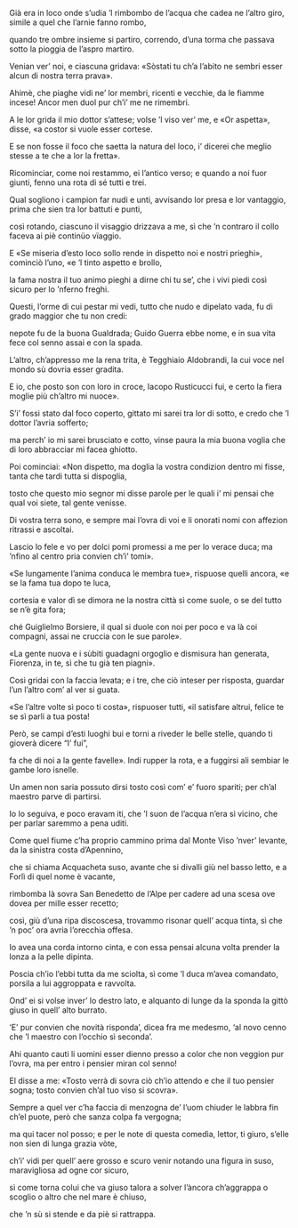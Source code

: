Già era in loco onde s’udia ’l rimbombo
de l’acqua che cadea ne l’altro giro,
simile a quel che l’arnie fanno rombo,

quando tre ombre insieme si partiro,
correndo, d’una torma che passava
sotto la pioggia de l’aspro martiro.

Venian ver’ noi, e ciascuna gridava:
«Sòstati tu ch’a l’abito ne sembri
esser alcun di nostra terra prava».

Ahimè, che piaghe vidi ne’ lor membri,
ricenti e vecchie, da le fiamme incese!
Ancor men duol pur ch’i’ me ne rimembri.

A le lor grida il mio dottor s’attese;
volse ’l viso ver’ me, e «Or aspetta»,
disse, «a costor si vuole esser cortese.

E se non fosse il foco che saetta
la natura del loco, i’ dicerei
che meglio stesse a te che a lor la fretta».

Ricominciar, come noi restammo, ei
l’antico verso; e quando a noi fuor giunti,
fenno una rota di sé tutti e trei.

Qual sogliono i campion far nudi e unti,
avvisando lor presa e lor vantaggio,
prima che sien tra lor battuti e punti,

così rotando, ciascuno il visaggio
drizzava a me, sì che ’n contraro il collo
faceva ai piè continüo vïaggio.

E «Se miseria d’esto loco sollo
rende in dispetto noi e nostri prieghi»,
cominciò l’uno, «e ’l tinto aspetto e brollo,

la fama nostra il tuo animo pieghi
a dirne chi tu se’, che i vivi piedi
così sicuro per lo ’nferno freghi.

Questi, l’orme di cui pestar mi vedi,
tutto che nudo e dipelato vada,
fu di grado maggior che tu non credi:

nepote fu de la buona Gualdrada;
Guido Guerra ebbe nome, e in sua vita
fece col senno assai e con la spada.

L’altro, ch’appresso me la rena trita,
è Tegghiaio Aldobrandi, la cui voce
nel mondo sù dovria esser gradita.

E io, che posto son con loro in croce,
Iacopo Rusticucci fui, e certo
la fiera moglie più ch’altro mi nuoce».

S’i’ fossi stato dal foco coperto,
gittato mi sarei tra lor di sotto,
e credo che ’l dottor l’avria sofferto;

ma perch’ io mi sarei brusciato e cotto,
vinse paura la mia buona voglia
che di loro abbracciar mi facea ghiotto.

Poi cominciai: «Non dispetto, ma doglia
la vostra condizion dentro mi fisse,
tanta che tardi tutta si dispoglia,

tosto che questo mio segnor mi disse
parole per le quali i’ mi pensai
che qual voi siete, tal gente venisse.

Di vostra terra sono, e sempre mai
l’ovra di voi e li onorati nomi
con affezion ritrassi e ascoltai.

Lascio lo fele e vo per dolci pomi
promessi a me per lo verace duca;
ma ’nfino al centro pria convien ch’i’ tomi».

«Se lungamente l’anima conduca
le membra tue», rispuose quelli ancora,
«e se la fama tua dopo te luca,

cortesia e valor dì se dimora
ne la nostra città sì come suole,
o se del tutto se n’è gita fora;

ché Guiglielmo Borsiere, il qual si duole
con noi per poco e va là coi compagni,
assai ne cruccia con le sue parole».

«La gente nuova e i sùbiti guadagni
orgoglio e dismisura han generata,
Fiorenza, in te, sì che tu già ten piagni».

Così gridai con la faccia levata;
e i tre, che ciò inteser per risposta,
guardar l’un l’altro com’ al ver si guata.

«Se l’altre volte sì poco ti costa»,
rispuoser tutti, «il satisfare altrui,
felice te se sì parli a tua posta!

Però, se campi d’esti luoghi bui
e torni a riveder le belle stelle,
quando ti gioverà dicere “I’ fui”,

fa che di noi a la gente favelle».
Indi rupper la rota, e a fuggirsi
ali sembiar le gambe loro isnelle.

Un amen non saria possuto dirsi
tosto così com’ e’ fuoro spariti;
per ch’al maestro parve di partirsi.

Io lo seguiva, e poco eravam iti,
che ’l suon de l’acqua n’era sì vicino,
che per parlar saremmo a pena uditi.

Come quel fiume c’ha proprio cammino
prima dal Monte Viso ’nver’ levante,
da la sinistra costa d’Apennino,

che si chiama Acquacheta suso, avante
che si divalli giù nel basso letto,
e a Forlì di quel nome è vacante,

rimbomba là sovra San Benedetto
de l’Alpe per cadere ad una scesa
ove dovea per mille esser recetto;

così, giù d’una ripa discoscesa,
trovammo risonar quell’ acqua tinta,
sì che ’n poc’ ora avria l’orecchia offesa.

Io avea una corda intorno cinta,
e con essa pensai alcuna volta
prender la lonza a la pelle dipinta.

Poscia ch’io l’ebbi tutta da me sciolta,
sì come ’l duca m’avea comandato,
porsila a lui aggroppata e ravvolta.

Ond’ ei si volse inver’ lo destro lato,
e alquanto di lunge da la sponda
la gittò giuso in quell’ alto burrato.

‘E’ pur convien che novità risponda’,
dicea fra me medesmo, ‘al novo cenno
che ’l maestro con l’occhio sì seconda’.

Ahi quanto cauti li uomini esser dienno
presso a color che non veggion pur l’ovra,
ma per entro i pensier miran col senno!

El disse a me: «Tosto verrà di sovra
ciò ch’io attendo e che il tuo pensier sogna;
tosto convien ch’al tuo viso si scovra».

Sempre a quel ver c’ha faccia di menzogna
de’ l’uom chiuder le labbra fin ch’el puote,
però che sanza colpa fa vergogna;

ma qui tacer nol posso; e per le note
di questa comedìa, lettor, ti giuro,
s’elle non sien di lunga grazia vòte,

ch’i’ vidi per quell’ aere grosso e scuro
venir notando una figura in suso,
maravigliosa ad ogne cor sicuro,

sì come torna colui che va giuso
talora a solver l’àncora ch’aggrappa
o scoglio o altro che nel mare è chiuso,

che ’n sù si stende e da piè si rattrappa.